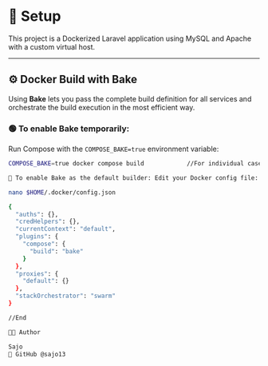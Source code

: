 # 🚀 Setup

This project is a Dockerized Laravel application using MySQL and Apache with a custom virtual host.

---

## ⚙️ Docker Build with Bake

Using **Bake** lets you pass the complete build definition for all services and orchestrate the build execution in the most efficient way.

### 🟢 To enable Bake temporarily:

Run Compose with the `COMPOSE_BAKE=true` environment variable:

```bash
COMPOSE_BAKE=true docker compose build            //For individual case

🔧 To enable Bake as the default builder: Edit your Docker config file:

nano $HOME/.docker/config.json

{
  "auths": {},
  "credHelpers": {},
  "currentContext": "default",
  "plugins": {
    "compose": {
      "build": "bake"
    }
  },
  "proxies": {
    "default": {}
  },
  "stackOrchestrator": "swarm"
}

//End

🧑‍💻 Author

Sajo
🔗 GitHub @sajo13